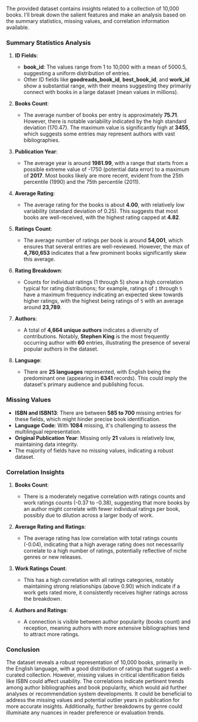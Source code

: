 The provided dataset contains insights related to a collection of 10,000 books. I'll break down the salient features and make an analysis based on the summary statistics, missing values, and correlation information available.

### Summary Statistics Analysis

1. **ID Fields**:
   - **book_id**: The values range from 1 to 10,000 with a mean of 5000.5, suggesting a uniform distribution of entries.
   - Other ID fields like **goodreads_book_id**, **best_book_id**, and **work_id** show a substantial range, with their means suggesting they primarily connect with books in a large dataset (mean values in millions).

2. **Books Count**:
   - The average number of books per entry is approximately **75.71**. However, there is notable variability indicated by the high standard deviation (170.47). The maximum value is significantly high at **3455**, which suggests some entries may represent authors with vast bibliographies.

3. **Publication Year**:
   - The average year is around **1981.99**, with a range that starts from a possible extreme value of -1750 (potential data error) to a maximum of **2017**. Most books likely are more recent, evident from the 25th percentile (1990) and the 75th percentile (2011).

4. **Average Rating**:
   - The average rating for the books is about **4.00**, with relatively low variability (standard deviation of 0.25). This suggests that most books are well-received, with the highest rating capped at **4.82**.

5. **Ratings Count**:
   - The average number of ratings per book is around **54,001**, which ensures that several entries are well-reviewed. However, the max of **4,780,653** indicates that a few prominent books significantly skew this average.

6. **Rating Breakdown**:
   - Counts for individual ratings (1 through 5) show a high correlation typical for rating distributions; for example, ratings of `1` through `5` have a maximum frequency indicating an expected skew towards higher ratings, with the highest being ratings of `5` with an average around **23,789**.

7. **Authors**:
   - A total of **4,664 unique authors** indicates a diversity of contributions. Notably, **Stephen King** is the most frequently occurring author with **60** entries, illustrating the presence of several popular authors in the dataset.

8. **Language**:
   - There are **25 languages** represented, with English being the predominant one (appearing in **6341** records). This could imply the dataset's primary audience and publishing focus.

### Missing Values

- **ISBN and ISBN13**: There are between **585 to 700** missing entries for these fields, which might hinder precise book identification.
- **Language Code**: With **1084** missing, it's challenging to assess the multilingual representation.
- **Original Publication Year**: Missing only **21** values is relatively low, maintaining data integrity.
- The majority of fields have no missing values, indicating a robust dataset.

### Correlation Insights

1. **Books Count**:
   - There is a moderately negative correlation with ratings counts and work ratings counts (-0.37 to -0.38), suggesting that more books by an author might correlate with fewer individual ratings per book, possibly due to dilution across a larger body of work.

2. **Average Rating and Ratings**:
   - The average rating has low correlation with total ratings counts (-0.04), indicating that a high average rating does not necessarily correlate to a high number of ratings, potentially reflective of niche genres or new releases.

3. **Work Ratings Count**:
   - This has a high correlation with all ratings categories, notably maintaining strong relationships (above 0.90) which indicate if a work gets rated more, it consistently receives higher ratings across the breakdown.

4. **Authors and Ratings**:
   - A connection is visible between author popularity (books count) and reception, meaning authors with more extensive bibliographies tend to attract more ratings.

### Conclusion

The dataset reveals a robust representation of 10,000 books, primarily in the English language, with a good distribution of ratings that suggest a well-curated collection. However, missing values in critical identification fields like ISBN could affect usability. The correlations indicate pertinent trends among author bibliographies and book popularity, which would aid further analyses or recommendation system developments. It could be beneficial to address the missing values and potential outlier years in publication for more accurate insights. Additionally, further breakdowns by genre could illuminate any nuances in reader preference or evaluation trends.